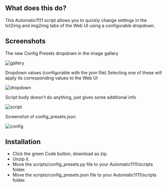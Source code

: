 ## What does this do?
This Automatic1111 script allows you to quickly change settings in the txt2img and img2img tabs of the Web UI using a configurable dropdown.

## Screenshots
The new Config Presets dropdown in the image gallery

![gallery](https://i.imgur.com/cnxuyzc.jpg)

Dropdown values (configurable with the json file)
Selecting one of these will apply its corresponding values to the Web UI

![dropdown](https://i.imgur.com/B1eMWAw.jpg)

Script body doesn't do anything, just gives some additional info

![script](https://i.imgur.com/38nssdr.jpg)

Screenshot of config_presets.json

![config](https://i.imgur.com/iJ13uhU.jpg)

## Installation
* Click the green Code button, download as zip.
* Unzip it.
* Move the scripts/config_presets.py file to your Automatic1111/scripts folder.
* Move the scripts/config_presets.json file to your Automatic1111/scripts folder.
